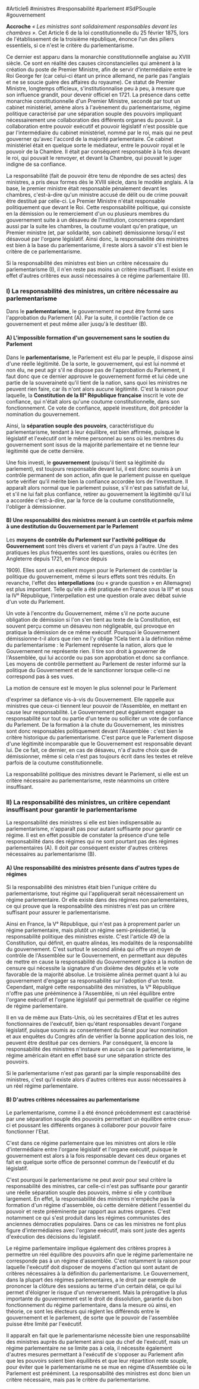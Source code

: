  #Article6 #ministres #responsabilité #parlement #SdPSouple #gouvernement 

**Accroche**
*« Les ministres sont solidairement responsables devant les chambres »*. Cet Article 6 de la loi constitutionnelle du 25 février 1875, lors de l'établissement de la troisième république, énonce l'un des piliers essentiels, si ce n'est le critère du parlementarisme.

Ce dernier est apparu dans la monarchie constitutionnelle anglaise au XVIII siècle. Ce sont en réalité des causes circonstancielles qui amènent à la création du poste de Premier Ministre, afin de servir d'intermédiaire entre le Roi George fer (car celui-ci étant un prince allemand, ne parle pas l'anglais et ne se soucie guère des affaires du royaume). Ce statut de Premier Ministre, longtemps officieux, s'institutionnalise peu à peu, à mesure que son influence grandit, pour devenir officiel en 1721. La présence dans cette monarchie constitutionnelle d'un Premier Ministre, secondé par tout un cabinet ministériel, amène alors à l'avènement du parlementarisme, régime politique caractérisé par une séparation souple des pouvoirs impliquant nécessairement une collaboration des différents organes du pouvoir. La collaboration entre pouvoir exécutif et pouvoir législatif n'est possible que par l'intermédiaire du cabinet ministériel, nommé par le roi, mais qui ne peut gouverner qu'avec l'accord de la majorité parlementaire. Ce cabinet ministériel était en quelque sorte le médiateur, entre le pouvoir royal et le pouvoir de la Chambre. II était par conséquent responsable à la fois devant le roi, qui pouvait le renvoyer, et devant la Chambre, qui pouvait le juger indigne de sa confiance.

La responsabilité (fait de pouvoir être tenu de répondre de ses actes) des ministres, a pris deux formes dès le XVIII siècle, dans le modèle anglais. A la base, le premier ministre était responsable pénalement devant les chambres, c'est-à-dire qu'un ministre accusé de délit ou de crime pouvait être destitué par celle-ci. Le Premier Ministre n'était responsable politiquement que devant le Roi. Cette responsabilité politique, qui consiste en la démission ou le remerciement d'un ou plusieurs membres du gouvernement suite à un désaveu de l'institution, concernera cependant aussi par la suite les chambres, la coutume voulant qu'en pratique, un Premier ministre (et, par solidarité, son cabinet) démissionne lorsqu'il est désavoué par l'organe législatif. Ainsi donc, la responsabilité des ministres est bien à la base du parlementarisme, il reste alors à savoir s'il est bien le critère de ce parlementarisme.

Si la responsabilité des ministres est bien un critère nécessaire du parlementarisme (I), il n'en reste pas moins un critère insuffisant. II existe en effet d'autres critères eux aussi nécessaires à ce régime parlementaire (II).

### I) La responsabilité des ministres, un critère nécessaire au parlementarisme

Dans le **parlementarisme**, le gouvernement ne peut être formé sans l'approbation du Parlement (A). Par la suite, il contrôle l'action de ce gouvernement et peut même aller jusqu'à le destituer (B).

#### A) L'impossible formation d'un gouvernement sans le soutien du Parlement

Dans le **parlementarisme**, le Parlement est élu par le peuple, il dispose ainsi d'une réelle légitimité. De la sorte, le gouvernement, qui est lui nommé et non élu, ne peut agir s'il ne dispose pas de l'approbation du Parlement, il faut donc que ce dernier approuve le gouvernement formé et lui cède une partie de la souveraineté qu'il tient de la nation, sans quoi les ministres ne peuvent rien faire, car ils n'ont alors aucune légitimité. C'est la raison pour laquelle, la **Constitution de la III° République française** inscrit le vote de confiance, qui n'était alors qu'une coutume constitutionnelle, dans son fonctionnement. Ce vote de confiance, appelé investiture, doit précéder la nomination du gouvernement.

Ainsi, la **séparation souple des pouvoirs**, caractéristique du parlementarisme, tendant à leur équilibre, est bien affirmée, puisque le législatif et l'exécutif ont le même personnel au sens où les membres du gouvernement sont issus de la majorité parlementaire et ne tienne leur légitimité que de cette dernière.

Une fois investi, le **gouvernement** (puisqu'il tient sa légitimité du parlement), est toujours responsable devant lui, il est donc soumis à un contrôle permanent de son action, afin que le parlement puisse en quelque sorte vérifier qu'il mérite bien la confiance accordée lors de l'investiture. Il apparaît alors normal que le parlement puisse, s'il n'est pas satisfait de lui, et s'il ne lui fait plus confiance, retirer au gouvernement la légitimité qu'il lui a accordée c'est-à-dire, par la force de la coutume constitutionnelle, l'obliger à démissionner.

#### B) Une responsabilité des ministres menant à un contrôle et parfois même à une destitution du Gouvernement par le Parlement

Les **moyens de contrôle du Parlement sur l'activité politique du Gouvernement** sont très divers et varient d'un pays à l'autre. Une des pratiques les plus fréquentes sont les questions, orales ou écrites (en Angleterre depuis 1721, en France depuis

1909). Elles sont un excellent moyen pour le Parlement de contrôler la politique du gouvernement, même si leurs effets sont très réduits. En revanche, l'effet des **interpellations** (ou « grande question » en Allemagne) est plus important. Telle qu'elle a été pratiquée en France sous la III° et sous la IV° République, l'interpellation est une question orale avec débat suivie d'un vote du Parlement.

Un vote à l'encontre du Gouvernement, même s'il ne porte aucune obligation de démission si l'on s'en tient au texte de la Constitution, est souvent perçu comme un désaveu non négligeable, qui provoque en pratique la démission de ce même exécutif. Pourquoi le Gouvernement démissionne-t-il alors que rien ne l'y oblige ?Cela tient à la définition même du parlementarisme : le Parlement représente la nation, alors que le Gouvernement ne représente rien. Il tire son droit à gouverner de l'Assemblée, qui lui accorde ou pas son approbation et donc sa confiance. Les moyens de contrôle permettent au Parlement de rester informé sur la politique du Gouvernement et de le sanctionner lorsque celle-ci ne correspond pas à ses vues.

La motion de censure est le moyen le plus solennel pour le Parlement

d'exprimer sa défiance vis-à-vis du Gouvernement. Elle rappelle aux ministres que ceux-ci tiennent leur pouvoir de l'Assemblée, en mettant en cause leur responsabilité. Le Gouvernement peut également engager sa responsabilité sur tout ou partie d'un texte ou solliciter un vote de confiance du Parlement. De la formation à la chute du Gouvernement, les ministres sont donc responsables politiquement devant l'Assemblée : c'est bien le critère historique du parlementarisme. C'est parce que le Parlement dispose d'une légitimité incomparable que le Gouvernement est responsable devant lui. De ce fait, ce dernier, en cas de désaveu, n'a d'autre choix que de démissionner, même si cela n'est pas toujours écrit dans les textes et relève parfois de la coutume constitutionnelle.

La responsabilité politique des ministres devant le Parlement, si elle est un critère nécessaire au parlementarisme, reste néanmoins un critère insuffisant.

### II) La responsabilité des ministres, un critère cependant insuffisant pour garantir le parlementarisme

La responsabilité des ministres si elle est bien indispensable au parlementarisme, n'apparaît pas pour autant suffisante pour garantir ce régime. Il est en effet possible de constater la présence d'une telle responsabilité dans des régimes qui ne sont pourtant pas des régimes parlementaires (A). II doit par conséquent exister d'autres critères nécessaires au parlementarisme (B).

#### A) Une responsabilité des ministres présente dans d'autres types de régimes

Si la responsabilité des ministres était bien l'unique critère du parlementarisme, tout régime qui l'appliquerait serait nécessairement un régime parlementaire. Or elle existe dans des régimes non parlementaires, ce qui prouve que la responsabilité des ministres n'est pas un critère suffisant pour assurer le parlementarisme.

Ainsi en France, la V° République, qui n'est pas à proprement parler un régime parlementaire, mais plutôt un régime semi-présidentiel, la responsabilité politique des ministres existe. C'est l'article 49 de la Constitution, qui définit, en quatre alinéas, les modalités de la responsabilité du gouvernement. C'est surtout le second alinéa qui offre un moyen de contrôle de l'Assemblée sur le Gouvernement, en permettant aux députés de mettre en cause la responsabilité du Gouvernement grâce à la motion de censure qui nécessite la signature d'un dixième des députés et le vote favorable de la majorité absolue. Le troisième alinéa permet quant à lui au gouvernement d'engager sa responsabilité sur l'adoption d'un texte. Cependant, malgré cette responsabilité des ministres, la V° République n'offre pas une prééminence à l'Assemblée, ni un réel équilibre entre l'organe exécutif et l'organe législatif qui permettrait de qualifier ce régime de régime parlementaire.

Il en va de même aux Etats-Unis, où les secrétaires d'Etat et les autres fonctionnaires de l'exécutif, bien qu'étant responsables devant l'organe législatif, puisque soumis au consentement du Sénat pour leur nomination et aux enquêtes du Congrès afin de vérifier la bonne application des lois, ne peuvent être destitué par ces derniers. Par conséquent, là encore la responsabilité des ministres n'instaure en aucun cas le parlementarisme, le régime américain étant en effet basé sur une séparation stricte des pouvoirs.

Si le parlementarisme n'est pas garanti par la simple responsabilité des ministres, c'est qu'il existe alors d'autres critères eux aussi nécessaires à un réel régime parlementaire.

#### B) D'autres critères nécessaires au parlementarisme

Le parlementarisme, comme il a été énoncé précédemment est caractérisé par une séparation souple des pouvoirs permettant un équilibre entre ceux-ci et poussant les différents organes à collaborer pour pouvoir faire fonctionner l'Etat.

C'est dans ce régime parlementaire que les ministres ont alors le rôle d'intermédiaire entre l'organe législatif et l'organe exécutif, puisque le gouvernement est alors à la fois responsable devant ces deux organes et fait en quelque sorte office de personnel commun de l'exécutif et du législatif.

C'est pourquoi le parlementarisme ne peut avoir pour seul critère la responsabilité des ministres, car celle-ci n'est pas suffisante pour garantir une réelle séparation souple des pouvoirs, même si elle y contribue largement. En effet, la responsabilité des ministres n'empêche pas la formation d'un régime d'assemblée, où cette dernière détient l'essentiel du pouvoir et reste prééminente par rapport aux autres organes. C'est notamment ce qui s'est produit dans les régimes communistes des anciennes démocraties populaires. Dans ce cas les ministres ne font plus figure d'intermédiaires avec l'organe exécutif, mais sont juste des agents d'exécution des décisions du législatif.

Le régime parlementaire implique également des critères propres à permettre un réel équilibre des pouvoirs afin que le régime parlementaire ne corresponde pas à un régime d'assemblée. C'est notamment la raison pour laquelle l'exécutif doit disposer de moyens d'action qui sont autant de critères nécessaires à la définition du parlementarisme. Le Gouvernement, dans la plupart des régimes parlementaires, a le droit par exemple de prononcer la clôture des sessions au terme d'un certain délai, ce qui lui permet d'éloigner le risque d'un renversement. Mais la prérogative la plus importante du gouvernement est le droit de dissolution, garantie du bon fonctionnement du régime parlementaire, dans la mesure où ainsi, en théorie, ce sont les électeurs qui règlent les différends entre le gouvernement et le parlement, de sorte que le pouvoir de l'assemblée puisse être limité par l'exécutif.

Il apparaît en fait que le parlementarisme nécessite bien une responsabilité des ministres auprès du parlement ainsi que du chef de l'exécutif, mais un régime parlementaire ne se limite pas à cela, il nécessite également d'autres mesures permettant à l'exécutif de s'opposer au Parlement afin que les pouvoirs soient bien équilibrés et que leur répartition reste souple, pour éviter que le parlementarisme ne se mue en régime d'Assemblée où le Parlement est prééminent. La responsabilité des ministres est donc bien un critère nécessaire, mais pas le critère du parlementarisme.
